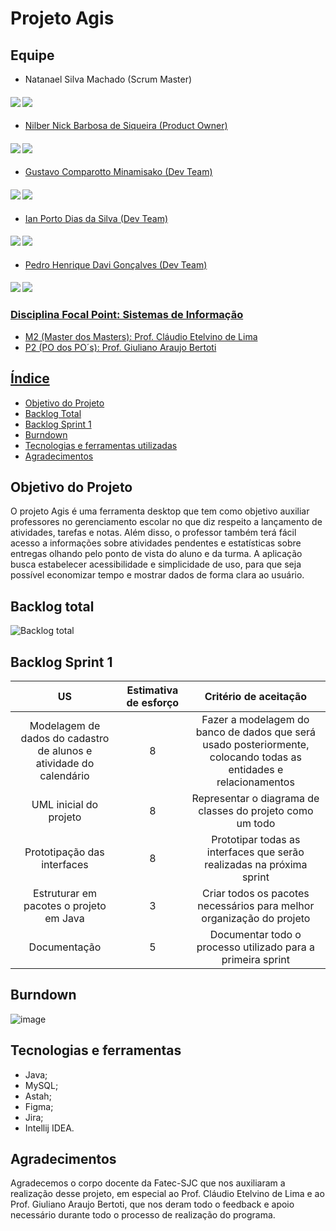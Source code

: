# Projeto Agis

## Equipe


* Natanael Silva Machado (Scrum Master)
#### <a href="https://www.linkedin.com/in/natanael-machado-796841270/"><img src="https://img.icons8.com/fluency/48/null/linkedin-circled.png"/></a>  <a href="https://github.com/NatanaelSM"><img src="https://img.icons8.com/fluency-systems-filled/48/null/github.png"/>

* Nilber Nick Barbosa de Siqueira (Product Owner)
#### <a href="https://www.linkedin.com/mwlite/in/nilber-siqueira-b3404a176"><img src="https://img.icons8.com/fluency/48/null/linkedin-circled.png"/></a>  <a href=" https://github.com/NilberSiqueira"><img src="https://img.icons8.com/fluency-systems-filled/48/null/github.png"/>


* Gustavo Comparotto Minamisako (Dev Team)
#### <a href="https://www.linkedin.com/in/gustavo-comparotto-minamisako-73a98b250/"><img src="https://img.icons8.com/fluency/48/null/linkedin-circled.png"/></a>  <a href="https://github.com/guscomparotto"><img src="https://img.icons8.com/fluency-systems-filled/48/null/github.png"/>


* Ian Porto Dias da Silva (Dev Team)
#### <a href="https://www.linkedin.com/in/ian-porto-ds/"><img src="https://img.icons8.com/fluency/48/null/linkedin-circled.png"/></a>  <a href="https://github.com/Ianportods"><img src="https://img.icons8.com/fluency-systems-filled/48/null/github.png"/>


* Pedro Henrique Davi Gonçalves (Dev Team)
#### <a href="https://www.linkedin.com/in/pedro-davi-jobs/"><img src="https://img.icons8.com/fluency/48/null/linkedin-circled.png"/></a>  <a href="https://github.com/PedrohDavi"><img src="https://img.icons8.com/fluency-systems-filled/48/null/github.png"/>


### Disciplina Focal Point: Sistemas de Informação
* M2 (Master dos Masters): Prof. Cláudio Etelvino de Lima
* P2 (PO dos PO´s): Prof. Giuliano Araujo Bertoti

## Índice
* [Objetivo do Projeto](#objetivo-do-projeto)
* [Backlog Total](#backlog-total)
* [Backlog Sprint 1](#backlog-sprint-1)
* [Burndown](#burndown)
* [Tecnologias e ferramentas utilizadas](#tecnologias-e-ferramentas)
* [Agradecimentos](#agradecimentos)


## Objetivo do Projeto
O projeto Agis é uma ferramenta desktop que tem como objetivo auxiliar professores no gerenciamento escolar no que diz respeito a lançamento de atividades, tarefas e notas. Além disso, o professor também terá fácil acesso a informações sobre atividades pendentes e estatísticas sobre entregas olhando pelo ponto de vista do aluno e da turma. A aplicação busca estabelecer acessibilidade e simplicidade de uso, para que seja possível economizar tempo e mostrar dados de forma clara ao usuário.


## Backlog total

![Backlog total](https://user-images.githubusercontent.com/111358479/228885551-34260542-a8b2-4ccf-9ae7-f5c0d132d695.png)


## Backlog Sprint 1

| US | Estimativa de esforço | Critério de aceitação |
|:--------------:  | :----------:|:---------------------------------:|
| Modelagem de dados do cadastro de alunos e atividade do calendário  | 8 | Fazer a modelagem do banco de dados que será usado posteriormente, colocando todas as entidades e relacionamentos |
| UML inicial do projeto | 8 | Representar o diagrama de classes do projeto como um todo |
| Prototipação das interfaces| 8 | Prototipar todas as interfaces que serão realizadas na próxima sprint |
| Estruturar em pacotes o projeto em Java | 3 | Criar todos os pacotes necessários para melhor organização do projeto |
| Documentação | 5 | Documentar todo o processo utilizado para a primeira sprint |


## Burndown

![image](https://user-images.githubusercontent.com/111640323/229324033-46980b46-cc4d-458f-bab7-101bb351f1d4.png)


## Tecnologias e ferramentas
* Java;
* MySQL;
* Astah;
* Figma;
* Jira;
* Intellij IDEA.


## Agradecimentos
Agradecemos o corpo docente da Fatec-SJC que nos auxiliaram a realização desse projeto, em especial ao Prof. Cláudio Etelvino de Lima e ao Prof. Giuliano Araujo Bertoti, que nos deram todo o feedback e apoio necessário durante todo o processo de realização do programa.
